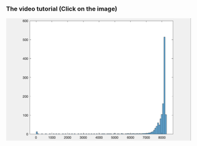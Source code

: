 ### The video tutorial (Click on the image)

[![视频截图](https://raw.githubusercontent.com/MSE250/Plotting-Guidebook-for-MSE-250/main/pic/cover04.png)](https://www.youtube.com/watch?v=iANNQHY1mgI)
